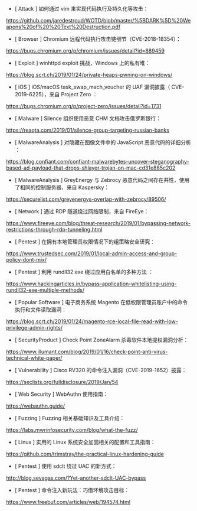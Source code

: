 * [ Attack ]  如何通过 vim 来实现代码执行及持久化等攻击：

https://github.com/jaredestroud/WOTD/blob/master/%5BDARK%5D%20Weapons%20of%20%20Text%20Destruction.pdf



* [ Browser ]  Chromium 远程代码执行攻击链细节（CVE-2018-18354）：

https://bugs.chromium.org/p/chromium/issues/detail?id=889459



* [ Exploit ]  winhttpd exploit 挑战，Windows 上的私有堆：

https://blog.scrt.ch/2019/01/24/private-heaps-pwning-on-windows/



* [ iOS ]  iOS/macOS task_swap_mach_voucher 的 UAF 漏洞披露（ CVE-2019-6225），来自 Project Zero ： 


https://bugs.chromium.org/p/project-zero/issues/detail?id=1731



* [ Malware ]  Silence 组织使用恶意 CHM 文档攻击俄罗斯银行：

https://reaqta.com/2019/01/silence-group-targeting-russian-banks



* [ MalwareAnalysis ]  对隐藏在图像文件中的 JavaScript 恶意代码的详细分析 ：

https://blog.confiant.com/confiant-malwarebytes-uncover-steganography-based-ad-payload-that-drops-shlayer-trojan-on-mac-cd31e885c202



* [ MalwareAnalysis ]  GreyEnergy 与 Zebrocy 恶意代码之间存在共性，使用了相同的控制服务器，来自 Kaspersky： 

https://securelist.com/greyenergys-overlap-with-zebrocy/89506/



* [ Network ]  通过 RDP 隧道绕过网络限制，来自 FireEye：

https://www.fireeye.com/blog/threat-research/2019/01/bypassing-network-restrictions-through-rdp-tunneling.html



* [ Pentest ]   在拥有本地管理员权限情况下的组策略安全研究：

https://www.trustedsec.com/2019/01/local-admin-access-and-group-policy-dont-mix/





* [ Pentest ]  利用 rundll32.exe 绕过应用白名单的多种方法 ：

https://www.hackingarticles.in/bypass-application-whitelisting-using-rundll32-exe-multiple-methods/



* [ Popular Software ]  电子商务系统 Magento 在低权限管理员账户中的命令执行和文件读取漏洞：

https://blog.scrt.ch/2019/01/24/magento-rce-local-file-read-with-low-privilege-admin-rights/



* [ SecurityProduct ]  Check Point ZoneAlarm 杀毒软件本地提权漏洞分析：

https://www.illumant.com/blog/2019/01/16/check-point-anti-virus-technical-white-paper/



* [ Vulnerability ]  Cisco RV320 的命令注入漏洞（CVE-2019-1652）披露：

https://seclists.org/fulldisclosure/2019/Jan/54



* [ Web Security ]  WebAuthn 使用指南： 

https://webauthn.guide/



* [ Fuzzing ]  Fuzzing 相关基础知识及工具介绍： 

https://labs.mwrinfosecurity.com/blog/what-the-fuzz/



* [ Linux ]  实用的 Linux 系统安全加固相关的配置和工具指南： 

https://github.com/trimstray/the-practical-linux-hardening-guide



* [ Pentest ]  使用 sdclt 绕过 UAC 的新方式：

 http://blog.sevagas.com/?Yet-another-sdclt-UAC-bypass



* [ Pentest ]  命令注入新玩法：巧借环境攻击目标： 

https://www.freebuf.com/articles/web/194574.html